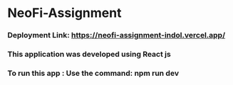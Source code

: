 # NeoFi-Assignment
### Deployment Link: https://neofi-assignment-indol.vercel.app/

### This application was developed using React js
### To run this app : Use the command: npm run dev
